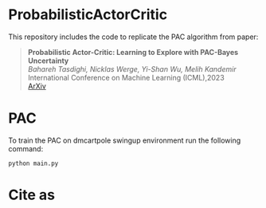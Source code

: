 # ProbabilisticActorCritic


This repository includes the code to replicate the PAC algorithm from paper:


> **Probabilistic Actor-Critic: Learning to Explore with PAC-Bayes Uncertainty**\
> _Bahareh Tasdighi, Nicklas Werge, Yi-Shan Wu, Melih Kandemir_\
> International Conference on Machine Learning (ICML),2023  
> [ArXiv](https://arxiv.org/abs/2402.03055) 



# PAC
To train the PAC on dmcartpole swingup environment run the following command:

```
python main.py
```



# Cite as
